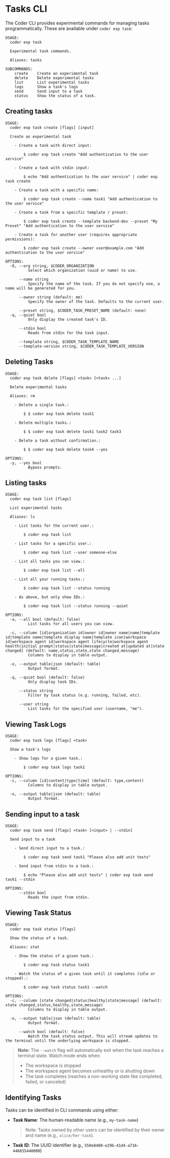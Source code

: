 # Tasks CLI

The Coder CLI provides experimental commands for managing tasks programmatically. These are available under `coder exp task`:

```console
USAGE:
  coder exp task

  Experimental task commands.

  Aliases: tasks

SUBCOMMANDS:
    create    Create an experimental task
    delete    Delete experimental tasks
    list      List experimental tasks
    logs      Show a task's logs
    send      Send input to a task
    status    Show the status of a task.
```

## Creating tasks

```console
USAGE:
  coder exp task create [flags] [input]

  Create an experimental task

    - Create a task with direct input:

        $ coder exp task create "Add authentication to the user service"

    - Create a task with stdin input:

        $ echo "Add authentication to the user service" | coder exp task create

    - Create a task with a specific name:

        $ coder exp task create --name task1 "Add authentication to the user service"

    - Create a task from a specific template / preset:

        $ coder exp task create --template backend-dev --preset "My Preset" "Add authentication to the user service"

    - Create a task for another user (requires appropriate permissions):

        $ coder exp task create --owner user@example.com "Add authentication to the user service"

OPTIONS:
  -O, --org string, $CODER_ORGANIZATION
          Select which organization (uuid or name) to use.

      --name string
          Specify the name of the task. If you do not specify one, a name will be generated for you.

      --owner string (default: me)
          Specify the owner of the task. Defaults to the current user.

      --preset string, $CODER_TASK_PRESET_NAME (default: none)
  -q, --quiet bool
          Only display the created task's ID.

      --stdin bool
          Reads from stdin for the task input.

      --template string, $CODER_TASK_TEMPLATE_NAME
      --template-version string, $CODER_TASK_TEMPLATE_VERSION
```

## Deleting Tasks

```console
USAGE:
  coder exp task delete [flags] <task> [<task> ...]

  Delete experimental tasks

  Aliases: rm

    - Delete a single task.:

        $ $ coder exp task delete task1

    - Delete multiple tasks.:

        $ $ coder exp task delete task1 task2 task3

    - Delete a task without confirmation.:

        $ $ coder exp task delete task4 --yes

OPTIONS:
  -y, --yes bool
          Bypass prompts.
```

## Listing tasks

```console
USAGE:
  coder exp task list [flags]

  List experimental tasks

  Aliases: ls

    - List tasks for the current user.:

        $ coder exp task list

    - List tasks for a specific user.:

        $ coder exp task list --user someone-else

    - List all tasks you can view.:

        $ coder exp task list --all

    - List all your running tasks.:

        $ coder exp task list --status running

    - As above, but only show IDs.:

        $ coder exp task list --status running --quiet

OPTIONS:
  -a, --all bool (default: false)
          List tasks for all users you can view.

  -c, --column [id|organization id|owner id|owner name|name|template id|template name|template display name|template icon|workspace id|workspace agent id|workspace agent lifecycle|workspace agent health|initial prompt|status|state|message|created at|updated at|state changed] (default: name,status,state,state changed,message)
          Columns to display in table output.

  -o, --output table|json (default: table)
          Output format.

  -q, --quiet bool (default: false)
          Only display task IDs.

      --status string
          Filter by task status (e.g. running, failed, etc).

      --user string
          List tasks for the specified user (username, "me").
```

## Viewing Task Logs

```console
USAGE:
  coder exp task logs [flags] <task>

  Show a task's logs

    - Show logs for a given task.:

        $ coder exp task logs task1

OPTIONS:
  -c, --column [id|content|type|time] (default: type,content)
          Columns to display in table output.

  -o, --output table|json (default: table)
          Output format.
```

## Sending input to a task

```console
USAGE:
  coder exp task send [flags] <task> [<input> | --stdin]

  Send input to a task

    - Send direct input to a task.:

        $ coder exp task send task1 "Please also add unit tests"

    - Send input from stdin to a task.:

        $ echo "Please also add unit tests" | coder exp task send task1 --stdin

OPTIONS:
      --stdin bool
          Reads the input from stdin.
```

## Viewing Task Status

```console
USAGE:
  coder exp task status [flags]

  Show the status of a task.

  Aliases: stat

    - Show the status of a given task.:

        $ coder exp task status task1

    - Watch the status of a given task until it completes (idle or stopped).:

        $ coder exp task status task1 --watch

OPTIONS:
  -c, --column [state changed|status|healthy|state|message] (default: state changed,status,healthy,state,message)
          Columns to display in table output.

  -o, --output table|json (default: table)
          Output format.

      --watch bool (default: false)
          Watch the task status output. This will stream updates to the terminal until the underlying workspace is stopped.
```

> **Note**: The `--watch` flag will automatically exit when the task reaches a terminal state. Watch mode ends when:
>
> - The workspace is stopped
> - The workspace agent becomes unhealthy or is shutting down
> - The task completes (reaches a non-working state like completed, failed, or canceled)

## Identifying Tasks

Tasks can be identified in CLI commands using either:

- **Task Name**: The human-readable name (e.g., `my-task-name`)
    > Note: Tasks owned by other users can be identified by their owner and name (e.g., `alice/her-task`).
- **Task ID**: The UUID identifier (e.g., `550e8400-e29b-41d4-a716-446655440000`)
